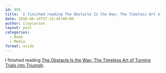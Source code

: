 ```yaml
---
id: 995
title: 'I finished reading The Obstacle Is the Way: The Timeless Art of Turning Trials into Triumph'
date: 2016-06-16T17:15:45+00:00
author: claycarson
layout: post
categories: 
  - Book
  - Media
format: aside
---
```

I finished reading [The Obstacle Is the Way: The Timeless Art of Turning Trials into Triumph](http://amazon.com/exec/obidos/ASIN/1591846358/claycarson0c-20).<!--more-->